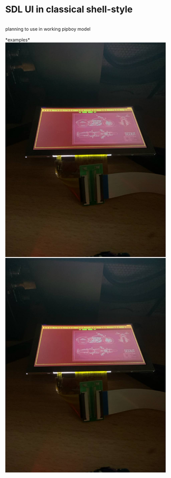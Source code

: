 <p>
<h1>
    SDL UI in classical shell-style
</h1>

<br>
planning to use in working pipboy model</br>
<br>
*examples*
<img src=./docs/1.jpg></img>
<img src=./docs/2.jpg></img> </br>
</p>
